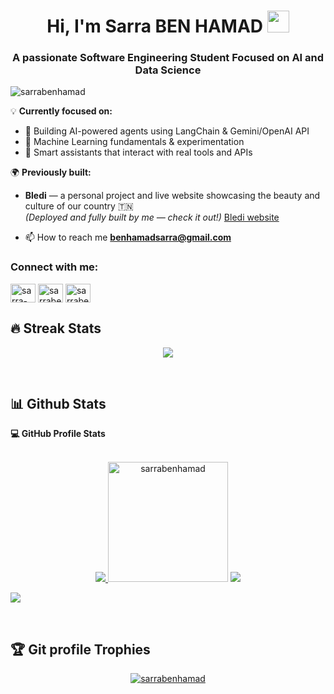<h1 align="center">Hi, I'm Sarra BEN HAMAD <img src="https://media.giphy.com/media/hvRJCLFzcasrR4ia7z/giphy.gif" width="35"</h1>
<h3 align="center">A passionate Software Engineering Student Focused on AI and Data Science

</h3>

<p align="left"> <img src="https://komarev.com/ghpvc/?username=sarrabenhamad&label=Profile%20views&color=0e75b6&style=flat" alt="sarrabenhamad" /> </p>

💡 **Currently focused on:**  
- 🤖 Building AI-powered agents using LangChain & Gemini/OpenAI API  
- 🧠 Machine Learning fundamentals & experimentation  
- 🧭 Smart assistants that interact with real tools and APIs

🌍 **Previously built:**  
- **Bledi** — a personal project and live website showcasing the beauty and culture of our country 🇹🇳  
  *(Deployed and fully built by me — check it out!)*
  [Bledi website](https://github.com/SarraBenHamad/Bledi-Website)

- 📫 How to reach me **benhamadsarra@gmail.com**

<h3 align="left">Connect with me:</h3>
<p align="left">
<a href="https://linkedin.com/in/sarra-ben-hamad" target="blank"><img align="center" src="https://raw.githubusercontent.com/rahuldkjain/github-profile-readme-generator/master/src/images/icons/Social/linked-in-alt.svg" alt="sarra-ben-hamad" height="30" width="40" /></a>
<a href="https://instagram.com/sarrabenhamad" target="blank"><img align="center" src="https://raw.githubusercontent.com/rahuldkjain/github-profile-readme-generator/master/src/images/icons/Social/instagram.svg" alt="sarrabenhamad" height="30" width="40" /></a>
<a href="https://www.behance.net/sarrabenhamad" target="blank"><img align="center" src="https://raw.githubusercontent.com/rahuldkjain/github-profile-readme-generator/master/src/images/icons/Social/behance.svg" alt="sarrabenhamad" height="30" width="40" /></a>
</p>

## 🔥 Streak Stats

<p align="center">
    <a href="https://github.com/DenverCoder1/github-readme-streak-stats">
	<img src="https://streak-stats.demolab.com/?user=sarrabenhamad&theme=dark" />
    </a>
</p>

<br>

## 📊 Github Stats



  <summary><b>💻 GitHub Profile Stats</b></summary>
  <br/>
  <p align="center">
    <a href="https://github.com/anuraghazra/github-readme-stats" target="_blank">
	<img src="http://github-profile-summary-cards.vercel.app/api/cards/stats?username=sarrabenhamad&theme=github_dark" />
    </a>
	<img src="https://github-readme-stats.vercel.app/api/top-langs?username=sarrabenhamad&langs_count=10&show_icons=true&locale=en&layout=compact&theme=github_dark" alt="sarrabenhamad" height="192px"/>
 	<img src="http://github-profile-summary-cards.vercel.app/api/cards/profile-details?username=sarrabenhamad&theme=github_dark" />
  </p>
  
  <p>
    <a href="https://visitcount.itsvg.in">
     <img src="https://visitcount.itsvg.in/api?id=sarrabenhamad&label=Profile%20Views&icon=0&pretty=true" />
    </a>
  </p>



 

 

<br/>

## :trophy: Git profile Trophies

<p align="center"> <a href="https://github.com/ryo-ma/github-profile-trophy" target="_blank"><img src="https://github-profile-trophy.vercel.app/?username=sarrabenhamad&layout=compact&theme=algolia" alt="sarrabenhamad" /></a> </p>
